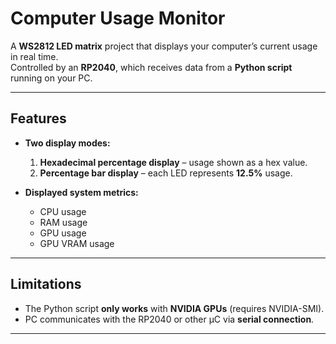# Computer Usage Monitor

A **WS2812 LED matrix** project that displays your computer’s current usage in real time.  
Controlled by an **RP2040**, which receives data from a **Python script** running on your PC.

---

## Features

- **Two display modes:**
  1. **Hexadecimal percentage display** – usage shown as a hex value.
  2. **Percentage bar display** – each LED represents **12.5%** usage.

- **Displayed system metrics:**
  - CPU usage
  - RAM usage
  - GPU usage
  - GPU VRAM usage

---

## Limitations

- The Python script **only works** with **NVIDIA GPUs** (requires NVIDIA-SMI).
- PC communicates with the RP2040 or other µC via **serial connection**.

---
